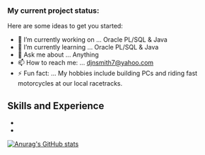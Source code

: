 ### My current project status:

Here are some ideas to get you started:

- 🔭 I’m currently working on ... Oracle PL/SQL & Java
- 🌱 I’m currently learning ... Oracle PL/SQL & Java
- 💬 Ask me about ... Anything
- 📫 How to reach me: ... djnsmith7@yahoo.com
- ⚡ Fun fact: ... My hobbies include building PCs and riding fast motorcycles at our local racetracks.

## Skills and Experience
* <i class="devicon-oracle-original colored"></i>
* <i class="devicon-java-plain-wordmark colored"></i>


[![Anurag's GitHub stats](https://github-readme-stats.vercel.app/api?username=djnsmith7)](https://github.com/anuraghazra/github-readme-stats)

